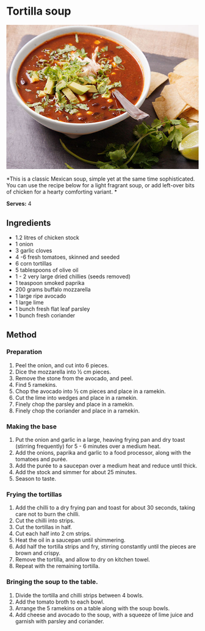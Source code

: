 # Tortilla soup

![Tortilla soup](resources/tortilla-soup.jpg)

*This is a classic Mexican soup, simple yet at the same time sophisticated. You can use the recipe below for a light fragrant soup, or add left-over bits of chicken for a hearty comforting variant. *

**Serves:** 4

## Ingredients
- 1.2 litres of chicken stock
- 1 onion
- 3 garlic cloves
- 4 -6 fresh tomatoes, skinned and seeded
- 6 corn tortillas
- 5 tablespoons of olive oil
- 1 - 2 very large dried chillies (seeds removed)
- 1 teaspoon smoked paprika
- 200 grams buffalo mozzarella
- 1 large ripe avocado
- 1 large lime
- 1 bunch fresh flat leaf parsley
- 1 bunch fresh coriander

## Method
### Preparation
1. Peel the onion, and cut into 6 pieces.
1. Dice the mozzarella into ½ cm pieces.
1. Remove the stone from the avocado, and peel.
1. Find 5 ramekins.
1. Chop the avocado into ½ cm pieces and place in a ramekin.
1. Cut the lime into wedges and place in a ramekin.
1. Finely chop the parsley and place in a ramekin.
1. Finely chop the coriander and place in a ramekin.

### Making the base
1. Put the onion and garlic in a large, heaving frying  pan and dry toast (stirring frequently) for 5 - 6 minutes over a medium heat.
1. Add the onions, paprika and garlic to a food processor, along with the tomatoes and purée.
1. Add the purée to a saucepan over a medium heat and reduce until thick.
1. Add the stock and simmer for about 25 minutes.
1. Season to taste.

### Frying the tortillas
1. Add the chilli to a dry frying pan and toast for about 30 seconds, taking care not to burn the chilli.
1. Cut the chilli into strips.
1. Cut the tortillas in half.
1. Cut each half into 2 cm strips.
1. Heat the oil in a saucepan until shimmering.
1. Add half the tortilla strips and fry, stirring constantly until the pieces are brown and crispy.
1. Remove the tortilla, and allow to dry on kitchen towel.
1. Repeat with the remaining tortilla.

### Bringing the soup to the table.
1. Divide the tortilla and chilli strips between 4 bowls.
1. Add the tomato broth to each bowl.
1. Arrange the 5 ramekins on a table along with the soup bowls.
1. Add cheese and avocado to the soup, with a squeeze of lime juice and garnish with parsley and coriander.
